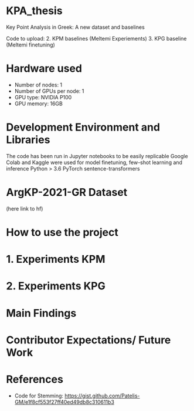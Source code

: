 # KPA_thesis
Key Point Analysis in Greek: A new dataset and baselines

Code to upload:
2. KPM baselines (Meltemi Experiements)
3. KPG baseline (Meltemi finetuning)
# Hardware used 
- Number of nodes: 1
- Number of GPUs per node: 1
- GPU type: NVIDIA P100
- GPU memory: 16GB
# Development Environment and Libraries
The code has been run in Jupyter notebooks to be easily replicable
Google Colab and Kaggle were used for model finetuning, few-shot learning and inference
Python > 3.6
PyTorch
sentence-transformers

# ArgKP-2021-GR Dataset
(here link to hf)

# How to use the project 
# 1. Experiments KPM 

# 2. Experiments KPG

# Main Findings

# Contributor Expectations/ Future Work

# References
- Code for Stemming: https://gist.github.com/Patelis-GM/e1f8cf553f27ff40ed49db8c310611b3
